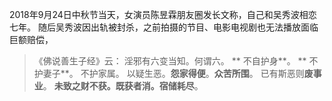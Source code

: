 2018年9月24日中秋节当天，女演员陈昱霖朋友圈发长文称，自己和吴秀波相恋七年。
随后吴秀波因出轨被封杀，之前拍摄的节目、电影电视剧也无法播放面临巨额赔偿，

> 《佛说善生子经》云： 
> 淫邪有六变当知。何谓六。
>** 不自护身**。
>** 不护妻子**。
> 不护家属。
> 以疑生恶。**怨家得便**。**众苦所围**。
> 已有斯恶则**废事业**。
> **未致之财不获。既获者消。宿储耗尽**。